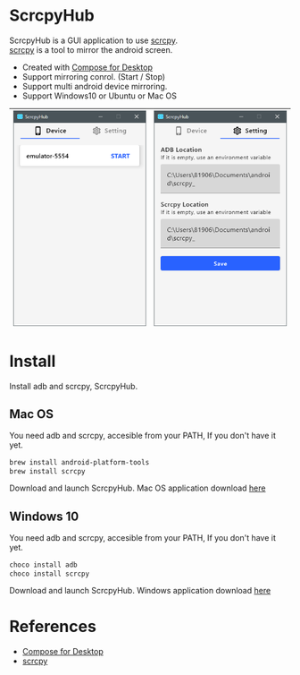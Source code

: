 
# ScrcpyHub

ScrcpyHub is a GUI application to use [scrcpy](https://github.com/Genymobile/scrcpy).    
[scrcpy](https://github.com/Genymobile/scrcpy) is a tool to mirror the android screen.

- Created with [Compose for Desktop](https://github.com/JetBrains/compose-jb)
- Support mirroring conrol. (Start / Stop)
- Support multi android device mirroring.
- Support Windows10 or Ubuntu or Mac OS

| ![demo1](demo1.PNG) | ![demo2](demo2.PNG) | 
| --- | ---- |

# Install

Install adb and scrcpy, ScrcpyHub.

## Mac OS

You need adb and scrcpy, accesible from your PATH, If you don't have it yet.

```
brew install android-platform-tools
brew install scrcpy
```

Download and launch ScrcpyHub.
Mac OS application download [here](https://github.com/kaleidot725/scrcpy-hub/releases/tag/v1.0.0)

## Windows 10

You need adb and scrcpy, accesible from your PATH, If you don't have it yet.

```
choco install adb
choco install scrcpy
```

Download and launch ScrcpyHub.
Windows application download [here](https://github.com/kaleidot725/scrcpy-hub/releases/tag/v1.0.0)

# References

- [Compose for Desktop](https://www.jetbrains.com/lp/compose/)
- [scrcpy](https://github.com/Genymobile/scrcpy)
